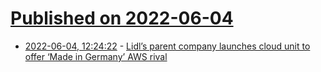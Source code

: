 # [Published on 2022-06-04](index.md)

* [2022-06-04, 12:24:22](https://news.ycombinator.com/item?id=31619504) - [Lidl’s parent company launches cloud unit to offer ‘Made in Germany’ AWS rival](https://www.datacenterdynamics.com/en/news/lidls-parent-company-launches-cloud-unit-to-offer-made-in-germany-aws-rival/)
